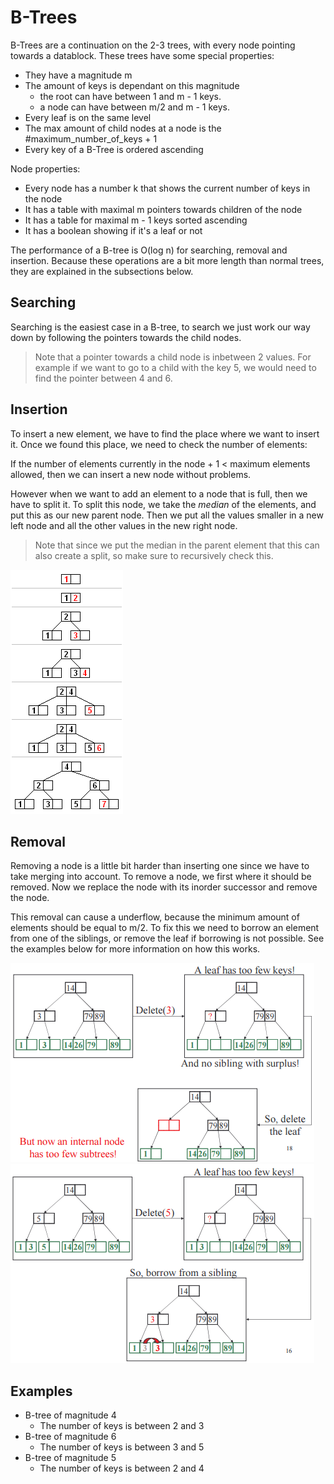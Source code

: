 # B-Trees

B-Trees are a continuation on the 2-3 trees, with every node pointing towards a datablock. These trees have some special properties:

* They have a magnitude m
* The amount of keys is dependant on this magnitude
    * the root can have between 1 and m - 1 keys.
    * a node can have between m/2 and m - 1 keys.
* Every leaf is on the same level
* The max amount of child nodes at a node is the #maximum_number_of_keys + 1
* Every key of a B-Tree is ordered ascending

Node properties:

* Every node has a number k that shows the current number of keys in the node
* It has a table with maximal m pointers towards children of the node
* It has a table for maximal m - 1 keys sorted ascending
* It has a boolean showing if it's a leaf or not

The performance of a B-tree is O(log n) for searching, removal and insertion. Because these operations are a bit more length than normal trees, they are explained in the subsections below.

## Searching
Searching is the easiest case in a B-tree, to search we just work our way down by following the pointers towards the child nodes. 

> Note that a pointer towards a child node is inbetween 2 values. For example if we want to go to a child with the key 5, we would need to find the pointer between 4 and 6.

## Insertion
To insert a new element, we have to find the place where we want to insert it. Once we found this place, we need to check the number of elements:

If the number of elements currently in the node + 1 < maximum elements allowed, then we can insert a new node without problems.

However when we want to add an element to a node that is full, then we have to split it. To split this node, we take the *median* of the elements, and put this as our new parent node. Then we put all the values smaller in a new left node and all the other values in the new right node.

> Note that since we put the median in the parent element that this can also create a split, so make sure to recursively check this.

![](/images/datastructures/b_trees_insertion.png)

## Removal

Removing a node is a little bit harder than inserting one since we have to take merging into account. To remove a node, we first where it should be removed. Now we replace the node with its inorder successor and remove the node.

This removal can cause a underflow, because the minimum amount of elements should be equal to m/2. To fix this we need to borrow an element from one of the siblings, or remove the leaf if borrowing is not possible. See the examples below for more information on how this works.

![](/images/datastructures/b_trees_removal1.png)
![](/images/datastructures/b_trees_removal2.png)

## Examples

* B-tree of magnitude 4
    * The number of keys is between 2 and 3
* B-tree of magnitude 6
    * The number of keys is between 3 and 5
* B-tree of magnitude 5
    * The number of keys is between 2 and 4
